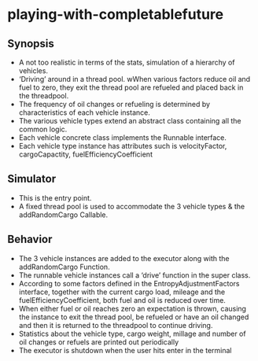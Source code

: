 # playing-with-completablefuture

## Synopsis
* A not too realistic in terms of the stats, simulation of a hierarchy of vehicles. 
* ‘Driving’ around in a thread pool. wWhen various factors reduce oil and fuel to zero, they exit the thread pool are refueled and placed back in the threadpool.
* The frequency of oil changes or refueling is determined by characteristics of each vehicle instance.
* The various vehicle types extend an abstract class containing all the common logic.
* Each vehicle concrete class implements the Runnable interface.
* Each vehicle type instance has attributes such is velocityFactor, cargoCapactity, fuelEfficiencyCoefficient

## Simulator
* This is the entry point.
* A fixed thread pool is used to accommodate the 3 vehicle types & the addRandomCargo Callable.

## Behavior
* The 3 vehicle instances are added to the executor along with the addRandomCargo Function.
* The runnable vehicle instances call a ‘drive’ function in the super class.
* According to some factors defined in the EntropyAdjustmentFactors interface, together with the current cargo load, mileage and the fuelEfficiencyCoefficient, both fuel and oil is reduced over time. 
* When either fuel or oil reaches zero an expectation is thrown, causing the instance to exit the thread pool, be refueled or have an oil changed and then it is returned to the threadpool to continue driving.
* Statistics about the vehicle type, cargo weight, millage and number of oil changes or refuels are printed out periodically
* The executor is shutdown when the user hits enter in the terminal
